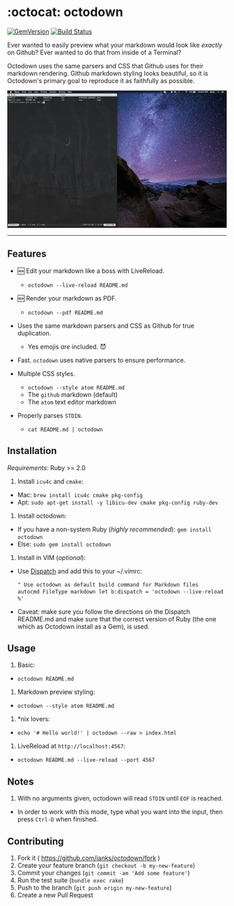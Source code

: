 # :octocat: octodown

[![GemVersion](https://badge.fury.io/rb/octodown.svg)](http://badge.fury.io/rb/octodown)
[![Build Status](https://travis-ci.org/ianks/octodown.svg)](https://travis-ci.org/ianks/octodown)

Ever wanted to easily preview what your markdown would look like _exactly_ on
Github? Ever wanted to do that from inside of a Terminal?

Octodown uses the same parsers and CSS that Github uses for their markdown
rendering. Github markdown styling looks beautiful, so it is Octodown's
primary goal to reproduce it as faithfully as possible.

![Octodown GIF](assets/octodown.gif?raw=true)

-------------------------------------------------------------------------------

## Features

- :new: Edit your markdown like a boss with LiveReload.
  - `octodown --live-reload README.md`

- :new: Render your markdown as PDF.
  - `octodown --pdf README.md`

- Uses the same markdown parsers and CSS as Github for true duplication.
  - Yes emojis _are_ included. :smiling_imp:

- Fast. `octodown` uses native parsers to ensure performance.
- Multiple CSS styles.
  - `octodown --style atom README.md`
  - The `github` markdown (default)
  - The `atom` text editor markdown

- Properly parses `STDIN`.
  - `cat README.md | octodown`

## Installation

*Requirements*: Ruby >= 2.0

1. Install `icu4c` and `cmake`:
  - Mac: `brew install icu4c cmake pkg-config`
  - Apt: `sudo apt-get install -y libicu-dev cmake pkg-config ruby-dev`

1. Install octodown:
  - If you have a non-system Ruby (_highly recommended_):  `gem install
    octodown`
  - Else: `sudo gem install octodown`

1. Install in VIM (_optional_):
  - Use [Dispatch](https://github.com/tpope/vim-dispatch) and add this to
    your ~/.vimrc:

    ```viml
    " Use octodown as default build command for Markdown files
    autocmd FileType markdown let b:dispatch = 'octodown --live-reload %'
    ```
  - Caveat: make sure you follow the directions on the Dispatch README.md and
    make sure that the correct version of Ruby (the one which as Octodown
    install as a Gem), is used.

## Usage

1. Basic:
  - `octodown README.md`

1. Markdown preview styling:
  - `octodown --style atom README.md`

1. *nix lovers:
  - `echo '# Hello world!' | octodown --raw > index.html`

1. LiveReload at `http://localhost:4567`:
  - `octodown README.md --live-reload --port 4567`

## Notes

1. With no arguments given, octodown will read `STDIN` until `EOF` is reached.
  - In order to work with this mode, type what you want into the input, then press
    `Ctrl-D` when finished.

## Contributing

1. Fork it ( https://github.com/ianks/octodown/fork )
1. Create your feature branch (`git checkout -b my-new-feature`)
1. Commit your changes (`git commit -am 'Add some feature'`)
1. Run the test suite (`bundle exec rake`)
1. Push to the branch (`git push origin my-new-feature`)
1. Create a new Pull Request
